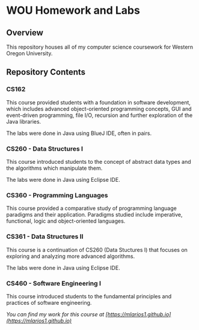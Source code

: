 # WOU Homework and Labs

## Overview
This repository houses all of my computer science coursework for Western Oregon University.

## Repository Contents

### CS162
This course provided students with a foundation in software development, which includes advanced object-oriented programming concepts, GUI and event-driven programming, file I/O, recursion and further exploration of the Java libraries.

The labs were done in Java using BlueJ IDE, often in pairs.

### CS260 - Data Structures I
This course introduced students to the concept of abstract data types and the algorithms which manipulate them.

The labs were done in Java using Eclipse IDE.

### CS360 - Programming Languages
This course provided a comparative study of programming language paradigms and their application. Paradigms studied include imperative, functional, logic and object-oriented languages.

### CS361 - Data Structures II
This course is a continuation of CS260 (Data Stuctures I) that focuses on exploring and analyzing more advanced algorithms.

The labs were done in Java using Eclipse IDE.

### CS460 - Software Engineering I
This course introduced students to the fundamental principles and practices of software engineering.

_You can find my work for this course at [https://mlarios1.github.io](https://mlarios1.github.io)_